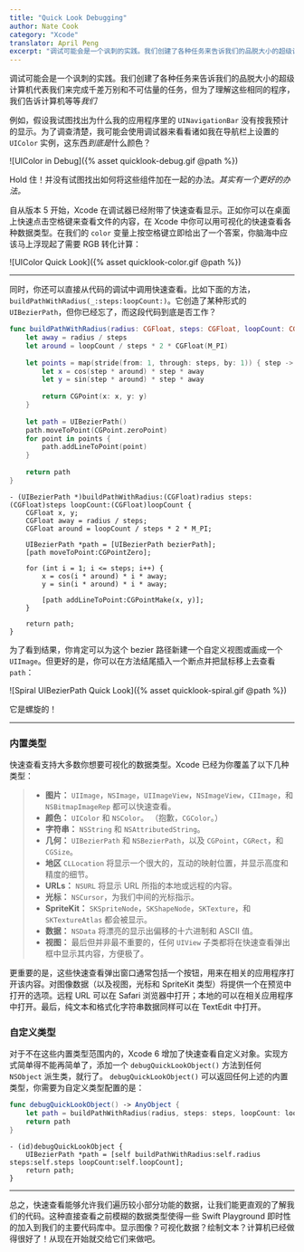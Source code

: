 ```yaml
---
title: "Quick Look Debugging"
author: Nate Cook
category: "Xcode"
translator: April Peng
excerpt: "调试可能会是一个讽刺的实践。我们创建了各种任务来告诉我们的品脱大小的超级计算机代表我们来完成千差万别和不可估量的任务，但为了理解这些相同的程序，我们告诉计算机等等*我们*"
---
```


调试可能会是一个讽刺的实践。我们创建了各种任务来告诉我们的品脱大小的超级计算机代表我们来完成千差万别和不可估量的任务，但为了理解这些相同的程序，我们告诉计算机等等*我们*

例如，假设我试图找出为什么我的应用程序里的 `UINavigationBar` 没有按我预计的显示。为了调查清楚，我可能会使用调试器来看看诸如我在导航栏上设置的 `UIColor` 实例，这东西*到底是*什么颜色？

![UIColor in Debug]({% asset quicklook-debug.gif @path %})

Hold 住！并没有试图找出如何将这些组件加在一起的办法。*其实有一个更好的办法。*

自从版本 5 开始，Xcode 在调试器已经附带了快速查看显示。正如你可以在桌面上快速点击空格键来查看文件的内容，在 Xcode 中你可以用可视化的快速查看各种数据类型。在我们的 `color` 变量上按空格键立即给出了一个答案，你脑海中应该马上浮现起了需要 RGB 转化计算：

![UIColor Quick Look]({% asset quicklook-color.gif @path %})

* * *

同时，你还可以直接从代码的调试中调用快速查看。比如下面的方法，`buildPathWithRadius(_:steps:loopCount:)`。它创造了某种形式的 `UIBezierPath`，但你已经忘了，而这段代码到底是否工作？

```swift
func buildPathWithRadius(radius: CGFloat, steps: CGFloat, loopCount: CGFloat) -> UIBezierPath {
    let away = radius / steps
    let around = loopCount / steps * 2 * CGFloat(M_PI)
    
    let points = map(stride(from: 1, through: steps, by: 1)) { step -> CGPoint in
        let x = cos(step * around) * step * away
        let y = sin(step * around) * step * away
        
        return CGPoint(x: x, y: y)
    }
    
    let path = UIBezierPath()
    path.moveToPoint(CGPoint.zeroPoint)
    for point in points {
        path.addLineToPoint(point)
    }
    
    return path
}
```
```objc
- (UIBezierPath *)buildPathWithRadius:(CGFloat)radius steps:(CGFloat)steps loopCount:(CGFloat)loopCount {
    CGFloat x, y;
    CGFloat away = radius / steps;
    CGFloat around = loopCount / steps * 2 * M_PI;
    
    UIBezierPath *path = [UIBezierPath bezierPath];
    [path moveToPoint:CGPointZero];
    
    for (int i = 1; i <= steps; i++) {
        x = cos(i * around) * i * away;
        y = sin(i * around) * i * away;
        
        [path addLineToPoint:CGPointMake(x, y)];
    }
    
    return path;
}
```

为了看到结果，你肯定可以为这个 bezier 路径新建一个自定义视图或画成一个 `UIImage`。但更好的是，你可以在方法结尾插入一个断点并把鼠标移上去查看 `path`：

![Spiral UIBezierPath Quick Look]({% asset quicklook-spiral.gif @path %})

它是螺旋的！

* * *

### 内置类型

快速查看支持大多数你想要可视化的数据类型。Xcode 已经为你覆盖了以下几种类型：

> - **图片：** `UIImage`，`NSImage`，`UIImageView`，`NSImageView`，`CIImage`，和 `NSBitmapImageRep` 都可以快速查看。
> - **颜色：** `UIColor` 和 `NSColor`。 （抱歉，`CGColor`。）
> - **字符串：** `NSString` 和 `NSAttributedString`。
> - **几何：** `UIBezierPath` 和 `NSBezierPath`，以及 `CGPoint`，`CGRect`，和 `CGSize`。
> - **地区** `CLLocation` 将显示一个很大的，互动的映射位置，并显示高度和精度的细节。
> - **URLs：** `NSURL` 将显示 URL 所指的本地或远程的内容。
> - **光标：** `NSCursor`，为我们中间的光标指示。
> - **SpriteKit：** `SKSpriteNode`，`SKShapeNode`，`SKTexture`，和 `SKTextureAtlas` 都会被显示。
> - **数据：** `NSData` 将漂亮的显示出偏移的十六进制和 ASCII 值。
> - **视图：** 最后但并非最不重要的，任何 `UIView` 子类都将在快速查看弹出框中显示其内容，方便极了。

更重要的是，这些快速查看弹出窗口通常包括一个按钮，用来在相关的应用程序打开该内容。对图像数据（以及视图，光标和 SpriteKit 类型）将提供一个在预览中打开的选项。远程 URL 可以在 Safari 浏览器中打开；本地的可以在相关应用程序中打开。最后，纯文本和格式化字符串数据同样可以在 TextEdit 中打开。


### 自定义类型

对于不在这些内置类型范围内的，Xcode 6 增加了快速查看自定义对象。实现方式简单得不能再简单了，添加一个 `debugQuickLookObject()` 方法到任何 `NSObject` 派生类，就行了。 `debugQuickLookObject()` 可以返回任何上述的内置类型，你需要为自定义类型配置的是：

```swift
func debugQuickLookObject() -> AnyObject {
    let path = buildPathWithRadius(radius, steps: steps, loopCount: loopCount)
    return path
}
```
```objc
- (id)debugQuickLookObject {
    UIBezierPath *path = [self buildPathWithRadius:self.radius steps:self.steps loopCount:self.loopCount];
    return path;
}
```

* * *

总之，快速查看能够允许我们遍历较小部分功能的数据，让我们能更直观的了解我们的代码。这种直接查看之前模糊的数据类型使得一些 Swift Playground 即时性的加入到我们的主要代码库中。显示图像？可视化数据？绘制文本？计算机已经做得很好了！从现在开始就交给它们来做吧。

